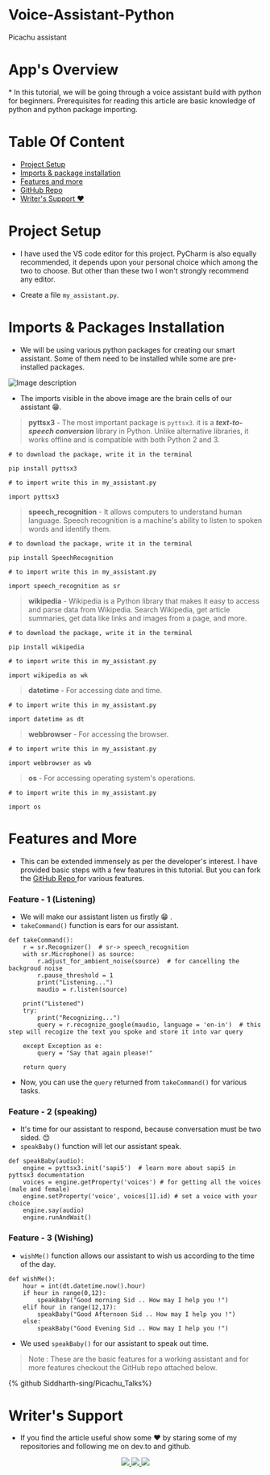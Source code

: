 # Voice-Assistant-Python
Picachu assistant

# App's Overview 
<p>
* In this tutorial, we will be going through a voice assistant build with python for beginners. Prerequisites for reading this article are basic knowledge of python and python package importing.
<p> 

# Table Of Content

- [Project Setup ](#setup)
- [Imports & package installation](#imports)
- [Features and more](#features)
- [GitHub Repo ](#github)
- [Writer's Support ❤️](#support)

<a name="setup"></a>
# Project Setup
* I have used the VS code editor for this project. PyCharm is also equally recommended, it depends upon your personal choice which among the two to choose. But other than these two I won't strongly recommend any editor.

* Create a file `my_assistant.py`.

<a name="imports"></a>
# Imports & Packages Installation

* We will be using various python packages for creating our smart assistant. Some of them need to be installed while some are pre-installed packages.

![Image description](https://dev-to-uploads.s3.amazonaws.com/uploads/articles/sb57gsww29d71p634yrd.png)  

* The imports visible in the above image are the brain cells of our assistant 😁. 

>**pyttsx3** - The most important package is `pyttsx3`.
 it is a **_text-to-speech conversion_** library in Python. Unlike alternative libraries, it works offline and is compatible with both Python 2 and 3.

```
# to download the package, write it in the terminal

pip install pyttsx3

# to import write this in my_assistant.py

import pyttsx3 

```

>**speech_recognition** - It allows computers to understand human language. Speech recognition is a machine's ability to listen to spoken words and identify them.
```
# to download the package, write it in the terminal

pip install SpeechRecognition

# to import write this in my_assistant.py

import speech_recognition as sr 
```
>**wikipedia** - Wikipedia is a Python library that makes it easy to access and parse data from Wikipedia. Search Wikipedia, get article summaries, get data like links and images from a page, and more.

```
# to download the package, write it in the terminal

pip install wikipedia

# to import write this in my_assistant.py

import wikipedia as wk 
```

>**datetime** - For accessing date and time.
```
# to import write this in my_assistant.py

import datetime as dt
```
>**webbrowser** - For accessing the browser.
```
# to import write this in my_assistant.py

import webbrowser as wb
```
>**os** - For accessing operating system's operations.
```
# to import write this in my_assistant.py

import os
```

<a name="features"></a>
# Features and More

* This can be extended immensely as per the developer's interest. I have provided basic steps with a few features in this tutorial. But you can fork the [GitHub Repo ](#github) for various features.

### Feature - 1 (Listening) 
* We will make our assistant listen us firstly 😁 .
* `takeCommand()` function is ears for our assistant.

```
def takeCommand():
    r = sr.Recognizer()  # sr-> speech_recognition
    with sr.Microphone() as source:
        r.adjust_for_ambient_noise(source)  # for cancelling the backgroud noise 
        r.pause_threshold = 1
        print("Listening...")
        maudio = r.listen(source)
       
    print("Listened")   
    try: 
        print("Recognizing...")
        query = r.recognize_google(maudio, language = 'en-in')  # this step will recogize the text you spoke and store it into var query
         
    except Exception as e:
        query = "Say that again please!"

    return query        
```
* Now, you can use the `query` returned from `takeCommand()` for various tasks.


### Feature - 2 (speaking)

* It's time for our assistant to respond, because conversation must be two sided. 😊
* `speakBaby()` function will let our assistant speak.
```
def speakBaby(audio):
    engine = pyttsx3.init('sapi5')  # learn more about sapi5 in pyttsx3 documentation 
    voices = engine.getProperty('voices') # for getting all the voices (male and female)
    engine.setProperty('voice', voices[1].id) # set a voice with your choice
    engine.say(audio)
    engine.runAndWait()

```

### Feature - 3 (Wishing)
* `wishMe()` function allows our assistant to wish us according to the time of the day.

```
def wishMe():
    hour = int(dt.datetime.now().hour)
    if hour in range(0,12):
        speakBaby("Good morning Sid .. How may I help you !")
    elif hour in range(12,17):
        speakBaby("Good Afternoon Sid .. How may I help you !")
    else:
        speakBaby("Good Evening Sid .. How may I help you !")        
```
* We used `speakBaby()` for our assistant to speak out time.

> Note : These are the basic features for a working assistant and for more features checkout the GitHub repo attached below. 

<a name="github"></a>
{% github Siddharth-sing/Picachu_Talks%} 

<a name="support"></a> 
# Writer's Support
* If you find the article useful show some ❤️ by staring some of my repositories and following me on dev.to and github.
 <div>
  <p align="middle">
  <a href="https://www.linkedin.com/in/siddharth-singh-baghel-912866190/">
  <img src="https://img.shields.io/badge/LinkedIn-0077B5?style=for-the-badge&logo=linkedin&logoColor=white">
  </a>
  <a href="https://github.com/Siddharth-sing">
  <img src="https://img.shields.io/badge/GitHub-100000?style=for-the-badge&logo=github&logoColor=white">
  </a>
  <a href="https://dev.to/siddharthsing">
  <img src="https://img.shields.io/badge/dev.to-0A0A0A?style=for-the-badge&logo=dev.to&logoColor=white">
  </a>


 


